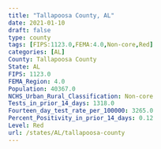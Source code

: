 ```yaml
---
title: "Tallapoosa County, AL"
date: 2021-01-10
draft: false
type: county
tags: [FIPS:1123.0,FEMA:4.0,Non-core,Red]
categories: [AL]
County: Tallapoosa County
State: AL
FIPS: 1123.0
FEMA_Region: 4.0
Population: 40367.0
NCHS_Urban_Rural_Classification: Non-core
Tests_in_prior_14_days: 1318.0
Fourteen_day_test_rate_per_100000: 3265.0
Percent_Positivity_in_prior_14_days: 0.12
Level: Red
url: /states/AL/tallapoosa-county
---
```




